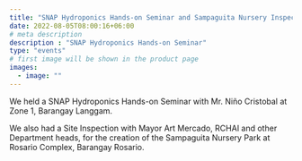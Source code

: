 ```yaml
---
title: "SNAP Hydroponics Hands-on Seminar and Sampaguita Nursery Inspection"
date: 2022-08-05T08:00:16+06:00
# meta description
description : "SNAP Hydroponics Hands-on Seminar"
type: "events"
# first image will be shown in the product page
images:
  - image: ""
---
```



<!-- August 05, 2022 -->

We held a SNAP Hydroponics Hands-on Seminar with Mr. Niño Cristobal at Zone 1, Barangay Langgam.

We also had a Site Inspection with Mayor Art Mercado, RCHAI and other Department heads, for the creation of the Sampaguita Nursery Park at Rosario Complex, Barangay Rosario.
